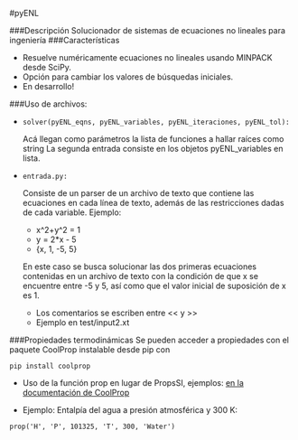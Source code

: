 #pyENL

###Descripción
Solucionador de sistemas de ecuaciones no lineales para ingeniería
###Características
- Resuelve numéricamente ecuaciones no lineales usando MINPACK desde SciPy.
- Opción para cambiar los valores de búsquedas iniciales.
- En desarrollo!

###Uso de archivos:
- <pre><code>solver(pyENL_eqns, pyENL_variables, pyENL_iteraciones, pyENL_tol):</code></pre>
    Acá llegan como parámetros la lista de funciones a hallar raíces como string
    La segunda entrada consiste en los objetos pyENL_variables en lista.
- <pre><code>entrada.py:</code></pre>
  Consiste de un parser de un archivo de texto que contiene las ecuaciones en
  cada línea de texto, además de las restricciones dadas de cada variable.
  Ejemplo:
    - x^2+y^2 = 1
    - y = 2*x - 5
    - {x, 1, -5, 5}

  En este caso se busca solucionar las dos primeras ecuaciones contenidas en un
  archivo de texto con la condición de que x se encuentre entre -5 y 5, así como
  que el valor inicial de suposición de x es 1.

  - Los comentarios se escriben entre << y >>
  - Ejemplo en test/input2.xt

###Propiedades termodinámicas
Se pueden acceder a propiedades con el paquete CoolProp instalable desde pip con
<pre><code>pip install coolprop</code></pre>
- Uso de la función prop en lugar de PropsSI, ejemplos: [en la documentación de CoolProp](http://www.coolprop.org/coolprop/examples.html#sample-props-code)

- Ejemplo: Entalpía del agua a presión atmosférica y 300 K:
 <pre><code>prop('H', 'P', 101325, 'T', 300, 'Water')</code></pre>
